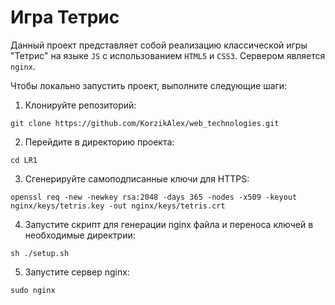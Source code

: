 # Игра Тетрис

Данный проект представляет собой реализацию классической игры "Тетрис" на языке `JS` с использованием `HTML5` и `CSS3`.
Сервером является `nginx`.

Чтобы локально запустить проект, выполните следующие шаги:

1. Клонируйте репозиторий:
```shell
git clone https://github.com/KorzikAlex/web_technologies.git
```
2. Перейдите в директорию проекта:
```shell
cd LR1
```
3. Сгенерируйте самоподписанные ключи для HTTPS:
```
openssl req -new -newkey rsa:2048 -days 365 -nodes -x509 -keyout nginx/keys/tetris.key -out nginx/keys/tetris.crt
```
4. Запустите скрипт для генерации nginx файла и переноса ключей в необходимые директрии:
```shell
sh ./setup.sh
```
5. Запустите сервер nginx:
```shell
sudo nginx
```